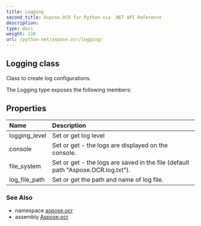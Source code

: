 ```yaml
---
title: Logging
second_title: Aspose.OCR for Python via .NET API Reference
description: 
type: docs
weight: 110
url: /python-net/aspose.ocr/logging/
---
```


## Logging class

Class to create log configurations.

The Logging type exposes the following members:
## Properties
| Name | Description |
| :- | :- |
|logging_level|Set or get log level|
|console|Set or get - the logs are displayed on the console.|
|file_system|Set or get - the logs are saved in the file (default path "Aspose.OCR.log.txt").|
|log_file_path|Set or get the path and name of log file.|

### See Also

* namespace [aspose.ocr](/python-net/aspose.ocr/)
* assembly [Aspose.ocr](/python-net/)

